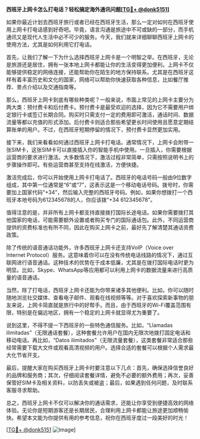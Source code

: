 **西班牙上网卡怎么打电话？轻松搞定海外通讯问题[[TG💪+ @donk5151](https://t.me/s/donk5151)]**

如果你最近计划去西班牙旅行或者已经在西班牙生活，那么一定对如何在西班牙使用上网卡打电话感到好奇吧。毕竟，语言沟通是旅途中不可或缺的一部分，而手机通讯又是现代人生活中必不可少的服务。今天，我们就来详细聊聊西班牙上网卡的使用方法，尤其是如何利用它打电话。

首先，让我们了解一下为什么选择西班牙上网卡是一个明智之举。在西班牙，无论是旅游还是居住，拥有一张本地上网卡都能让你的生活变得更加便利。上网卡不仅能够提供稳定的网络连接，还能帮助你在陌生的地方保持联系。尤其是在西班牙这样有着丰富历史和文化的国家，网络可以帮助你快速获取各种信息，比如餐厅推荐、景点介绍以及交通指南等。

那么，西班牙上网卡到底有哪些种类呢？一般来说，市面上常见的上网卡主要分为两大类：预付费卡和后付费卡。预付费卡是最受欢迎的选择，因为它不需要用户绑定银行卡或签订长期合同。购买时只需支付一定的费用即可激活，通话时间、数据流量等都以充值的形式添加。后付费卡则适合那些希望更长时间使用且愿意定期结算账单的用户。不过，在西班牙短期停留的情况下，预付费卡显然更加实用。

接下来，我们来看看如何通过西班牙上网卡打电话。通常情况下，上网卡会附带一张SIM卡，这张SIM卡可以直接插入你的智能手机中使用。一旦插入，你需要根据运营商的要求进行激活。大多数情况下，激活过程非常简单，只需按照说明书上的步骤操作即可。有些运营商甚至支持在线激活，方便快捷。

激活完成后，你可以开始使用上网卡打电话了。西班牙的电话号码一般由9位数字组成，其中第一位通常是“6”或“7”，这表示这是一个移动电话号码。拨号时，你需要加上国家代码“+34”，然后输入完整的西班牙号码。例如，如果你想拨打一个西班牙本地号码为612345678的人，你应该拨“+34 612345678”。

值得注意的是，并非所有上网卡都支持直接拨打国际长途电话。如果你需要拨打其他国家的电话，可能需要额外设置或者购买专门的国际通话包。此外，不同运营商提供的资费标准也有所不同，因此在购买上网卡之前，最好先了解清楚其通话资费政策。

除了传统的语音通话功能外，许多西班牙上网卡还支持VoIP（Voice over Internet Protocol）服务。这意味着你可以在没有传统电话线路的情况下，通过互联网进行语音通话。这种技术的优势在于成本低廉，尤其是在拨打国际电话时更为明显。比如，Skype、WhatsApp等应用都可以利用上网卡的数据流量来进行高质量的语音通话。

当然，除了打电话，西班牙上网卡还能为你带来诸多其他便利。比如，你可以随时随地浏览社交媒体、查看电子邮件、观看在线视频等等。对于喜欢探索新事物的朋友来说，上网卡简直就是旅行中的好帮手。而且，由于西班牙的Wi-Fi覆盖范围有限，特别是在偏远地区，拥有一个稳定的上网卡就显得尤为重要了。

说到这里，不得不提一下西班牙的一些特色通信服务。比如，“Llamadas ilimitadas”（无限通话套餐），这种套餐允许用户在国内无限次地拨打固定电话和移动电话。再比如，“Datos ilimitados”（无限流量套餐），这类套餐非常适合那些经常需要下载大文件或观看高清视频的用户。选择合适的套餐可以根据个人需求最大化节省开支。

最后，提醒大家在购买西班牙上网卡时要注意以下几点：首先，确保选择信誉良好的品牌和服务商；其次，仔细阅读套餐详情，避免不必要的额外费用；再次，妥善保管好SIM卡及相关资料，以防丢失或被盗；最后，如果遇到任何问题，及时联系客服寻求帮助。

总之，西班牙上网卡不仅可以解决你的通话需求，还能让你享受到便捷高效的网络体验。无论你是短期游客还是长期居民，合理利用上网卡都能让旅途更加顺畅愉快。希望本文能为你提供有用的参考信息，祝你在西班牙度过一段美好的时光！

[[TG💪+ @donk5151](https://t.me/s/donk5151) ![Image](https://i.postimg.cc/rwNCRYN7/Snipaste-2025-04-30-17-27-05.png)]
